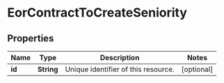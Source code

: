 

# EorContractToCreateSeniority


## Properties

| Name | Type | Description | Notes |
|------------ | ------------- | ------------- | -------------|
|**id** | **String** | Unique identifier of this resource. |  [optional] |



